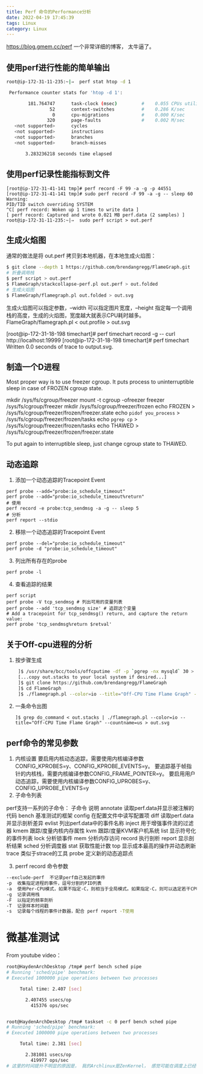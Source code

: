 ```yaml
---
title: Perf 命令的Performance分析
date: 2022-04-19 17:45:39
tags: Linux
category: Linux
---
```




https://blog.gmem.cc/perf  一个非常详细的博客， 太牛逼了。

## 使用perf进行性能的简单输出
```bash
root@ip-172-31-11-235:~|⇒  perf stat htop -d 1

 Performance counter stats for 'htop -d 1':

        181.764747      task-clock (msec)         #    0.055 CPUs utilized
                52      context-switches          #    0.286 K/sec
                 0      cpu-migrations            #    0.000 K/sec
               320      page-faults               #    0.002 M/sec
   <not supported>      cycles
   <not supported>      instructions
   <not supported>      branches
   <not supported>      branch-misses

       3.283236218 seconds time elapsed


```

## 使用perf记录性能指标到文件
```shell
[root@ip-172-31-41-141 tmp]# perf record -F 99 -a -g -p 44551
[root@ip-172-31-41-141 tmp]# sudo perf record -F 99 -a -g -- sleep 60
Warning:
PID/TID switch overriding SYSTEM
^C[ perf record: Woken up 1 times to write data ]
[ perf record: Captured and wrote 0.021 MB perf.data (2 samples) ]
root@ip-172-31-11-235:~|⇒  sudo perf script > out.perf
```


## 生成火焰图
通常的做法是将 out.perf 拷贝到本地机器，在本地生成火焰图：
```bash
$ git clone --depth 1 https://github.com/brendangregg/FlameGraph.git
# 折叠调用栈
$ perf script > out.perf
$ FlameGraph/stackcollapse-perf.pl out.perf > out.folded
# 生成火焰图
$ FlameGraph/flamegraph.pl out.folded > out.svg
```
生成火焰图可以指定参数，–width 可以指定图片宽度，–height 指定每一个调用栈的高度，生成的火焰图，宽度越大就表示CPU耗时越多。
FlameGraph/flamegraph.pl < out.profile > out.svg

[root@ip-172-31-18-198 timechart]# perf timechart record -g -- curl http://localhost:19999
[root@ip-172-31-18-198 timechart]# perf timechart
Written 0.0 seconds of trace to output.svg.

## 制造一个D进程
Most proper way is to use freezer cgroup. It puts process to uninterruptible sleep in case of FROZEN cgroup state.

mkdir /sys/fs/cgroup/freezer
mount -t cgroup -ofreezer freezer /sys/fs/cgroup/freezer
mkdir /sys/fs/cgroup/freezer/frozen
echo FROZEN > /sys/fs/cgroup/freezer/frozen/freezer.state
echo `pidof you_process` > /sys/fs/cgroup/freezer/frozen/tasks
echo `pgrep cp` > /sys/fs/cgroup/freezer/frozen/tasks
echo THAWED > /sys/fs/cgroup/freezer/frozen/freezer.state

To put again to interruptible sleep, just change cgroup state to THAWED.


## 动态追踪
1. 添加一个动态追踪的Tracepoint Event
```
perf probe --add="probe:io_schedule_timeout"
perf probe --add="probe:io_schedule_timeout%return"
# 使用
perf record -e probe:tcp_sendmsg -a -g -- sleep 5
# 分析
perf report --stdio
```
2. 移除一个动态追踪的Tracepoint Event
```
perf probe --del="probe:io_schedule_timeout"
perf probe -d "probe:io_schedule_timeout"
```
3. 列出所有存在的probe 
```
perf probe -l
```
4. 查看追踪的结果
```
perf script
perf probe -V tcp_sendmsg # 列出可用的变量列表
perf probe --add 'tcp_sendmsg size' # 追踪这个变量
# Add a tracepoint for tcp_sendmsg() return, and capture the return value:
perf probe 'tcp_sendmsg%return $retval'
```

## 关于Off-cpu进程的分析 
1. 按步骤生成
   ```sh
    ]$ /usr/share/bcc/tools/offcputime -df -p `pgrep -nx mysqld` 30 > out.stacks
    [...copy out.stacks to your local system if desired...]
    ]$ git clone https://github.com/brendangregg/FlameGraph
    ]$ cd FlameGraph
    ]$ ./flamegraph.pl --color=io --title="Off-CPU Time Flame Graph" --countname=us < out.stacks > out.svg
   ```
2. 一条命令出图 
   ```
   ]$ grep do_command < out.stacks | ./flamegraph.pl --color=io --title="Off-CPU Time Flame Graph" --countname=us > out.svg
   ```

## perf命令的常见参数
1. 内核设置
要启用内核动态追踪，需要使用内核编译参数CONFIG_KPROBES=y、CONFIG_KPROBE_EVENTS=y。
要追踪基于帧指针的内核栈，需要内核编译参数CONFIG_FRAME_POINTER=y。
要启用用户动态追踪，需要使用内核编译参数CONFIG_UPROBES=y、CONFIG_UPROBE_EVENTS=y
2. 子命令列表

perf支持一系列的子命令：
子命令 	说明
annotate 	读取perf.data并显示被注解的代码
bench 	基准测试的框架
config 	在配置文件中读写配置项
diff 	读取perf.data并显示剖析差异
evlist 	列出perf.data中的事件名称
inject 	用于增强事件流的过滤器
kmem 	跟踪/度量内核内存属性
kvm 	跟踪/度量KVM客户机系统
list 	显示符号化的事件列表
lock 	分析锁事件
mem 	分析内存访问
record 	执行剖析
report 	显示剖析结果
sched 	分析调度器
stat 	获取性能计数
top 	显示成本最高的操作并动态刷新
trace 	类似于strace的工具
probe 	定义新的动态追踪点

3. perrf record 命令参数 
```bash
--exclude-perf 	不记录perf自己发起的事件
-p 	收集指定进程的事件，逗号分割的PID列表
-a 	使用Per-CPU模式，如果不指定-C，则相当于全局模式。如果指定-C，则可以选定若干CPU
-g 	记录调用栈
-F 	以指定的频率剖析
-T 	记录样本时间戳
-s 	记录每个线程的事件计数器，配合 perf report -T使用
```



# 微基准测试

From youtube video： 

```bash
root@HaydenArchDesktop /tmp# perf bench sched pipe
# Running 'sched/pipe' benchmark:
# Executed 1000000 pipe operations between two processes

     Total time: 2.407 [sec]

       2.407455 usecs/op
         415376 ops/sec


root@HaydenArchDesktop /tmp# taskset -c 0 perf bench sched pipe
# Running 'sched/pipe' benchmark:
# Executed 1000000 pipe operations between two processes

     Total time: 2.381 [sec]

       2.381081 usecs/op
         419977 ops/sec
# 这里的时间提升不明显的原因是， 我的Archlinux是ZenKernel， 感觉可能在调度上已经做了不少的事情 ，如果随便启动一个redhat , 这个指标的差距会比较大。